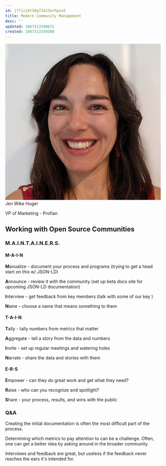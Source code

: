 ```yaml
---
id: j77izj8t50g73a23orhpsxd
title: Modern Community Management
desc: ''
updated: 1667313390672
created: 1667313169388
---
```


![Jen Wike Huger](images/2e22f7682558b200f5e78918724696f9a228b91258ca578c9f93f199c6145988.png)
Jen Wike Huger

VP of Marketing -
Profian

## Working with Open Source Communities

### M.A.I.N.T.A.I.N.E.R.S.

#### M-A-I-N

**M**anualize - document your process and programs (trying to get a head start on this w/ JSON-LD)

**A**nnounce - review it with the community (set up beta docs site for upcoming JSON-LD documentation)

**I**nterview - get feedback from key members (talk with some of our key )

**N**ame - choose a name that means something to them

#### T-A-I-N

**T**ally - tally numbers from metrics that matter

**A**ggregate - tell a story from the data and numbers

**I**nvite - set up regular meetings and watering holes

**N**arrate - share the data and stories with them

#### E-R-S

**E**mpower - can they do great work and get what they need?

**R**aise - who can you recognize and spotlight?

**S**hare - your process, results, and wins with the public

### Q&A

Creating the initial documentation is often the most difficult part of the process.

Determining which metrics to pay attention to can be a challenge. Often, one can get a better idea by asking around in the broader community.

Interviews and feedback are great, but useless if the feedback never reaches the ears it's intended for.